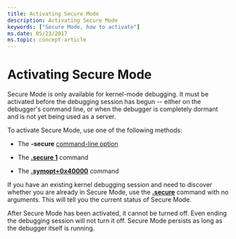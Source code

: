 ```yaml
---
title: Activating Secure Mode
description: Activating Secure Mode
keywords: ["Secure Mode, how to activate"]
ms.date: 05/23/2017
ms.topic: concept-article
---
```


# Activating Secure Mode


Secure Mode is only available for kernel-mode debugging. It must be activated before the debugging session has begun -- either on the debugger's command line, or when the debugger is completely dormant and is not yet being used as a server.

To activate Secure Mode, use one of the following methods:

-   The **-secure** [command-line option](command-line-options.md)

-   The [**.secure 1**](../debuggercmds/-secure--activate-secure-mode-.md) command

-   The [**.symopt+0x40000**](../debuggercmds/-symopt--set-symbol-options-.md) command

If you have an existing kernel debugging session and need to discover whether you are already in Secure Mode, use the [**.secure**](../debuggercmds/-secure--activate-secure-mode-.md) command with no arguments. This will tell you the current status of Secure Mode.

After Secure Mode has been activated, it cannot be turned off. Even ending the debugging session will not turn it off. Secure Mode persists as long as the debugger itself is running.

 

 
